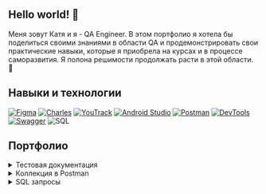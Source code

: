## Hello world! 👋
Меня зовут Катя и я - QA Engineer. В этом портфолио я хотела бы поделиться своими знаниями в области QA и продемонстрировать свои практические навыки, которые я приобрела на курсах и в процессе саморазвития. Я полона решимости продолжать расти в этой области. :muscle:
## Навыки и технологии
[![Figma](https://img.shields.io/badge/Figma-000000?style=for-the-badge&logo=figma&logoColor=5551FF)](https://www.figma.com/)
[![Charles](https://img.shields.io/badge/Charles-000000?style=for-the-badge&logo=charles&logoColor=bbddee)](https://www.charlesproxy.com/)
[![YouTrack](https://img.shields.io/badge/YouTrack-000000?style=for-the-badge&logo=youtrack&logoColor=bbddee)](https://www.jetbrains.com/ru-ru/youtrack/)
[![Android Studio](https://img.shields.io/badge/Android_Studio-000000?style=for-the-badge&logo=AndroidStudio&logoColor=34a853)](https://developer.android.com/studio)
[![Postman](https://img.shields.io/badge/Postman-000000?style=for-the-badge&logo=Postman&logoColor=e05320)](https://www.postman.com/)
[![DevTools](https://img.shields.io/badge/DevTools-000000?style=for-the-badge&logo=googlechrome&logoColor=1E90FF)](https://developer.chrome.com/docs/devtools?hl=ru)
[![Swagger](https://img.shields.io/badge/Swagger-000000?style=for-the-badge&logo=Swagger&logoColor=89bf04)](https://swagger.io/)
![SQL](https://img.shields.io/badge/SQL-000000?style=for-the-badge&logo=SQL&logoColor=89bf04)
## Портфолио

<details>
<summary>Тестовая документация</summary>

[Чек листы](https://docs.google.com/spreadsheets/d/1byNhcX4AYMVIRBZcDAifHdzkH_T6Z-vUrkMtKs5reNw/edit?usp=sharing) <br>
[Тест кейсы](https://docs.google.com/spreadsheets/d/1aHv3_DnOwp67YQy2P5e-N1auUEzonfHknXf3NJiFAOo/edit?usp=sharing) <br>
[Баг-репорты](Projects/bugs/README.md) <br>
[Mind Maps](Projects/Postman/README.md) <br>
</details>
<details>
<summary>Коллекция в Postman</summary>

[Коллекция в Postman](Projects/bugs/README.md)
</details>
<details>
<summary>SQL запросы</summary>

  [SQL запросы](Projects/sql/README.md)<br>
  [Проект:задания](Projects/sql-project/README.md)
</details>

